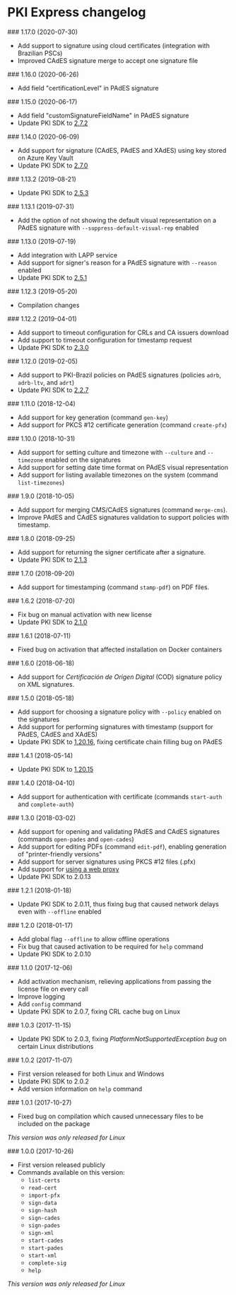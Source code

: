 ﻿# PKI Express changelog

<a name="v1-17-0" />
### 1.17.0 (2020-07-30)

- Add support to signature using cloud certificates (integration with Brazilian PSCs)
- Improved CAdES signature merge to accept one signature file

<a name="v1-16-0" />
### 1.16.0 (2020-06-26)

- Add field "certificationLevel" in PAdES signature

<a name="v1-15-0" />
### 1.15.0 (2020-06-17)

- Add field "customSignatureFieldName" in PAdES signature
- Update PKI SDK to [2.7.2](../pki-sdk/changelog.md#v2-7-2)

<a name="v1-14-0" />
### 1.14.0 (2020-06-09)

- Add support for signature (CAdES, PAdES and XAdES) using key stored on Azure Key Vault
- Update PKI SDK to [2.7.0](../pki-sdk/changelog.md#v2-7-0)

<a name="v1-13-2" />
### 1.13.2 (2019-08-21)

- Update PKI SDK to [2.5.3](../pki-sdk/changelog.md#v2-5-3)

<a name="v1-13.1" />
### 1.13.1 (2019-07-31)

- Add the option of not showing the default visual representation on a PAdES signature with `--suppress-default-visual-rep` enabled

<a name="v1-13-0" />
### 1.13.0 (2019-07-19)

- Add integration with LAPP service
- Add support for signer's reason for a PAdES signature with `--reason` enabled
- Update PKI SDK to [2.5.1](../pki-sdk/changelog.md#v2-5-1)

<a name="v1-12-3" />
### 1.12.3 (2019-05-20)

- Compilation changes

<a name="v1-12-2" />
### 1.12.2 (2019-04-01)

- Add support to timeout configuration for CRLs and CA issuers download
- Add support to timeout configuration for timestamp request
- Update PKI SDK to [2.3.0](../pki-sdk/changelog.md#v2-3-0)

<a name="v1-12-0" />
### 1.12.0 (2019-02-05)

- Add support to PKI-Brazil policies on PAdES signatures (policies `adrb`, `adrb-ltv`, and `adrt`)
- Update PKI SDK to [2.2.7](../pki-sdk/changelog.md#v2-2-7)

<a name="v1-11-0" />
### 1.11.0 (2018-12-04)

- Add support for key generation (command `gen-key`)
- Add support for PKCS #12 certificate generation (command `create-pfx`)

<a name="v1-10-0" />
### 1.10.0 (2018-10-31)

- Add support for setting culture and timezone with `--culture` and `--timezone` enabled on the signatures
- Add support for setting date time format on PAdES visual representation
- Add support for listing available timezones on the system (command `list-timezones`)

<a name="v1-9-0" />
### 1.9.0 (2018-10-05)

- Add support for merging CMS/CAdES signatures (command `merge-cms`).
- Improve PAdES and CAdES signatures validation to support policies with timestamp.

<a name="v1-8-0" />
### 1.8.0 (2018-09-25)

- Add support for returning the signer certificate after a signature.
- Update PKI SDK to [2.1.3](../pki-sdk/changelog.md#v2-1-3)

<a name="v1-7-0" />
### 1.7.0 (2018-09-20)

- Add support for timestamping (command `stamp-pdf`) on PDF files.

<a name="v1-6-2" />
### 1.6.2 (2018-07-20)

- Fix bug on manual activation with new license
- Update PKI SDK to [2.1.0](../pki-sdk/changelog.md#v2-1-0)

<a name="v1-6-1" />
### 1.6.1 (2018-07-11)

- Fixed bug on activation that affected installation on Docker containers

<a name="v1-6-0" />
### 1.6.0 (2018-06-18)

- Add support for *Certificación de Origen Digital* (COD) signature policy on XML signatures.

<a name="v1-5-0" />
### 1.5.0 (2018-05-18)

- Add support for choosing a signature policy with `--policy` enabled on the signatures
- Add support for performing signatures with timestamp (support for PAdES, CAdES and XAdES)
- Update PKI SDK to [1.20.16](../pki-sdk/changelog.md#v1-20-16), fixing certificate chain filling bug on PAdES

<a name="v1-4-1" />
### 1.4.1 (2018-05-14)

- Update PKI SDK to [1.20.15](../pki-sdk/changelog.md#v1-20-15)

<a name="v1-4-0" />
### 1.4.0 (2018-04-10)

- Add support for authentication with certificate (commands `start-auth` and `complete-auth`)

<a name="v1-3-0" />
### 1.3.0 (2018-03-02)

- Add support for opening and validating PAdES and CAdES signatures (commands `open-pades` and `open-cades`)
- Add support for editing PDFs (command `edit-pdf`), enabling generation of "printer-friendly versions"
- Add support for server signatures using PKCS #12 files (.pfx)
- Add support for [using a web proxy](config/proxy.md)
- Update PKI SDK to 2.0.13


<a name="v1-2-1" />
### 1.2.1 (2018-01-18)

- Update PKI SDK to 2.0.11, thus fixing bug that caused network delays even with `--offline` enabled


<a name="v1-2-0" />
### 1.2.0 (2018-01-17)

- Add global flag `--offline` to allow offline operations
- Fix bug that caused activation to be required for `help` command
- Update PKI SDK to 2.0.10


<a name="v1-1-0" />
### 1.1.0 (2017-12-06)

- Add activation mechanism, relieving applications from passing the license file on every call
- Improve logging
- Add `config` command
- Update PKI SDK to 2.0.7, fixing CRL cache bug on Linux


<a name="v1-0-3" />
### 1.0.3 (2017-11-15)

- Update PKI SDK to 2.0.3, fixing *PlatformNotSupportedException bug* on certain Linux distributions


<a name="v1-0-2" />
### 1.0.2 (2017-11-07)

- First version released for both Linux and Windows
- Update PKI SDK to 2.0.2
- Add version information on `help` command


<a name="v1-0-1" />
### 1.0.1 (2017-10-27)

- Fixed bug on compilation which caused unnecessary files to be included on the package

*This version was only released for Linux*


<a name="v1-0-0" />
### 1.0.0 (2017-10-26)

- First version released publicly
- Commands available on this version:
  - `list-certs`
  - `read-cert`
  - `import-pfx`
  - `sign-data`
  - `sign-hash`
  - `sign-cades`
  - `sign-pades`
  - `sign-xml`
  - `start-cades`
  - `start-pades`
  - `start-xml`
  - `complete-sig`
  - `help`

*This version was only released for Linux*
